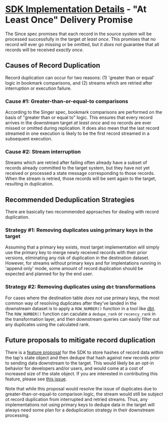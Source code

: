 # [SDK Implementation Details](./README.md) - "At Least Once" Delivery Promise

The Since spec promises that each record in the source system will be processed successfully in the target _at least once_. This promises that no record will ever go missing or be omitted, but it _does not_ guarantee that all records will be received _exactly once_.

## Causes of Record Duplication

Record duplication can occur for two reasons: (1) 'greater than or equal' logic in bookmark comparisons, and (2) streams which are retried after interruption or execution failure.

### Cause #1: Greater-than-or-equal-to comparisons

According to the Singer spec, bookmark comparisons are performed on the basis of "greater than or equal to" logic. This ensures that every record arrives in the downstream target _at least once_ and no records are ever missed or omitted during replication. It does also mean that the last record streamed in one execution is likely to be the first record streamed in a subsequent execution.

### Cause #2: Stream interruption

Streams which are retried after failing often already have a subset of records already committed to the target system, but they have not yet received or processed a state message corresponding to those records. When the stream is retried, those records will be sent again to the target, resulting in duplication.

## Recommended Deduplication Strategies

There are basically two recommended approaches for dealing with record duplication.

### Strategy #1: Removing duplicates using primary keys in the target

Assuming that a primary key exists, most target implementation will simply use the primary key to merge newly received records with their prior versions, eliminating any risk of duplication in the destination dataset. However, for streams without primary keys and for implentations running in 'append only' mode, some amount of record duplication should be expected and planned for by the end user.

### Strategy #2: Removing duplicates using `dbt` transformations

For cases where the destination table _does not_ use primary keys, the most common way of resolving duplicates after they've landed in the downstream dataset is to apply a `ROW_NUMBER()` function in a tool like [dbt](https://www.getdbt.com). The `ROW_NUMBER()` function can caculate a `dedupe_rank` or `recency_rank` in the transformation layer, and then downstream queries can easily filter out any duplicates using the calculated rank.

## Future proposals to mitigate record duplication

There is a [feature proposal](https://gitlab.com/meltano/sdk/-/issues/162) for the SDK to store hashes of record data within the tap's state object and then dedupe that hash against new records prior to sending data downstream to the target. This would likely be an opt-in behavior for developers and/or users, and would come at a cost of increased size of the state object. If you are interested in contributing this feature, please see [this issue](https://gitlab.com/meltano/sdk/-/issues/162).

Note that while this proposal would resolve the issue of duplicates due to greater-than-or-equal-to comparison logic, the stream would still be subject ot record duplication from interrupted and retried streams. Thus, any implementations not using primary keys to dedupe data in the target will always need some plan for a deduplication strategy in their downstream processing.

